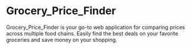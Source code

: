 # Grocery_Price_Finder
Grocery_Price_Finder is your go-to web application for comparing prices across multiple food chains. Easily find the best deals on your favorite groceries and save money on your shopping.
